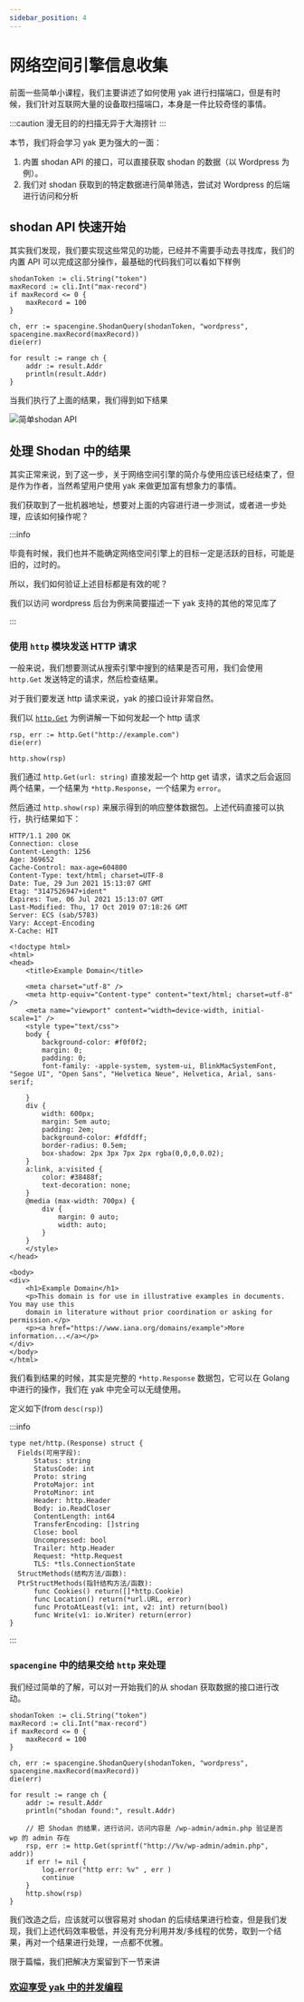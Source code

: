 ```yaml
---
sidebar_position: 4
---
```


# 网络空间引擎信息收集

前面一些简单小课程，我们主要讲述了如何使用 yak 进行扫描端口，但是有时候，我们针对互联网大量的设备取扫描端口，本身是一件比较奇怪的事情。

:::caution
漫无目的的扫描无异于大海捞针
:::

本节，我们将会学习 yak 更为强大的一面：

1. 内置 shodan API 的接口，可以直接获取 shodan 的数据（以 Wordpress 为例）。
2. 我们对 shodan 获取到的特定数据进行简单筛选，尝试对 Wordpress 的后端进行访问和分析

## shodan API 快速开始

其实我们发现，我们要实现这些常见的功能，已经并不需要手动去寻找库，我们的内置 API 可以完成这部分操作，最基础的代码我们可以看如下样例

```yak
shodanToken := cli.String("token")
maxRecord := cli.Int("max-record")
if maxRecord <= 0 {
    maxRecord = 100
}

ch, err := spacengine.ShodanQuery(shodanToken, "wordpress", spacengine.maxRecord(maxRecord))
die(err)

for result := range ch {
    addr := result.Addr
    println(result.Addr)
}
```

当我们执行了上面的结果，我们得到如下结果

![简单shodan API](../../static/img/lesson2_1.jpg)

## 处理 Shodan 中的结果

其实正常来说，到了这一步，关于网络空间引擎的简介与使用应该已经结束了，但是作为作者，当然希望用户使用 yak 来做更加富有想象力的事情。

我们获取到了一批机器地址，想要对上面的内容进行进一步测试，或者进一步处理，应该如何操作呢？

:::info

毕竟有时候，我们也并不能确定网络空间引擎上的目标一定是活跃的目标，可能是旧的，过时的。

所以，我们如何验证上述目标都是有效的呢？

我们以访问 wordpress 后台为例来简要描述一下 yak 支持的其他的常见库了

:::

### 使用 `http` 模块发送 HTTP 请求

一般来说，我们想要测试从搜索引擎中搜到的结果是否可用，我们会使用 `http.Get` 发送特定的请求，然后检查结果。

对于我们要发送 http 请求来说，yak 的接口设计非常自然。

我们以 [`http.Get`](/api-manual/api/http#httpget) 为例讲解一下如何发起一个 http 请求

```yak
rsp, err := http.Get("http://example.com")
die(err)

http.show(rsp)
```

我们通过 `http.Get(url: string)` 直接发起一个 http get 请求，请求之后会返回两个结果，一个结果为 `*http.Response`，一个结果为 `error`。

然后通过 `http.show(rsp)` 来展示得到的响应整体数据包。上述代码直接可以执行，执行结果如下：

```yak
HTTP/1.1 200 OK
Connection: close
Content-Length: 1256
Age: 369652
Cache-Control: max-age=604800
Content-Type: text/html; charset=UTF-8
Date: Tue, 29 Jun 2021 15:13:07 GMT
Etag: "3147526947+ident"
Expires: Tue, 06 Jul 2021 15:13:07 GMT
Last-Modified: Thu, 17 Oct 2019 07:18:26 GMT
Server: ECS (sab/5783)
Vary: Accept-Encoding
X-Cache: HIT

<!doctype html>
<html>
<head>
    <title>Example Domain</title>

    <meta charset="utf-8" />
    <meta http-equiv="Content-type" content="text/html; charset=utf-8" />
    <meta name="viewport" content="width=device-width, initial-scale=1" />
    <style type="text/css">
    body {
        background-color: #f0f0f2;
        margin: 0;
        padding: 0;
        font-family: -apple-system, system-ui, BlinkMacSystemFont, "Segoe UI", "Open Sans", "Helvetica Neue", Helvetica, Arial, sans-serif;
        
    }
    div {
        width: 600px;
        margin: 5em auto;
        padding: 2em;
        background-color: #fdfdff;
        border-radius: 0.5em;
        box-shadow: 2px 3px 7px 2px rgba(0,0,0,0.02);
    }
    a:link, a:visited {
        color: #38488f;
        text-decoration: none;
    }
    @media (max-width: 700px) {
        div {
            margin: 0 auto;
            width: auto;
        }
    }
    </style>    
</head>

<body>
<div>
    <h1>Example Domain</h1>
    <p>This domain is for use in illustrative examples in documents. You may use this
    domain in literature without prior coordination or asking for permission.</p>
    <p><a href="https://www.iana.org/domains/example">More information...</a></p>
</div>
</body>
</html>

```

我们看到结果的时候，其实是完整的 `*http.Response` 数据包，它可以在 Golang 中进行的操作，我们在 yak 中完全可以无缝使用。

定义如下(from `desc(rsp)`)

:::info

```yak
type net/http.(Response) struct {
  Fields(可用字段): 
      Status: string  
      StatusCode: int  
      Proto: string  
      ProtoMajor: int  
      ProtoMinor: int  
      Header: http.Header  
      Body: io.ReadCloser  
      ContentLength: int64  
      TransferEncoding: []string  
      Close: bool  
      Uncompressed: bool  
      Trailer: http.Header  
      Request: *http.Request  
      TLS: *tls.ConnectionState  
  StructMethods(结构方法/函数): 
  PtrStructMethods(指针结构方法/函数): 
      func Cookies() return([]*http.Cookie) 
      func Location() return(*url.URL, error) 
      func ProtoAtLeast(v1: int, v2: int) return(bool) 
      func Write(v1: io.Writer) return(error) 
}
```

:::

### `spacengine` 中的结果交给 `http` 来处理

我们经过简单的了解，可以对一开始我们的从 shodan 获取数据的接口进行改动。

```yak
shodanToken := cli.String("token")
maxRecord := cli.Int("max-record")
if maxRecord <= 0 {
    maxRecord = 100
}

ch, err := spacengine.ShodanQuery(shodanToken, "wordpress", spacengine.maxRecord(maxRecord))
die(err)

for result := range ch {
    addr := result.Addr
    println("shodan found:", result.Addr)

    // 把 Shodan 的结果，进行访问，访问内容是 /wp-admin/admin.php 验证是否 wp 的 admin 存在
    rsp, err := http.Get(sprintf("http://%v/wp-admin/admin.php", addr))
    if err != nil {
        log.error("http err: %v" , err )
        continue
    }
    http.show(rsp)
}
```

我们改造之后，应该就可以很容易对 shodan 的后续结果进行检查，但是我们发现，我们上述代码效率极低，并没有充分利用并发/多线程的优势，取到一个结果，再对一个结果进行处理，一点都不优雅。

限于篇幅，我们把解决方案留到下一节来讲

### [欢迎享受 yak 中的并发编程](/docs/yakexamples/concurrent)